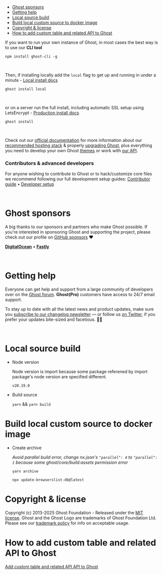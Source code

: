 <!-- TOC -->

- [Ghost sponsors](#ghost-sponsors)
- [Getting help](#getting-help)
- [Local source build](#local-source-build)
- [Build local custom source to docker image](#build-local-custom-source-to-docker-image)
- [Copyright & license](#copyright--license)
- [How to add custom table and related API to Ghost](#how-to-add-custom-table-and-related-api-to-ghost)

<!-- /TOC -->

If you want to run your own instance of Ghost, in most cases the best way is to use our **CLI tool**

```
npm install ghost-cli -g
```

&nbsp;

Then, if installing locally add the `local` flag to get up and running in under a minute - [Local install docs](https://ghost.org/docs/install/local/)

```
ghost install local
```

&nbsp;

or on a server run the full install, including automatic SSL setup using LetsEncrypt - [Production install docs](https://ghost.org/docs/install/ubuntu/)

```
ghost install
```

&nbsp;

Check out our [official documentation](https://ghost.org/docs/) for more information about our [recommended hosting stack](https://ghost.org/docs/hosting/) & properly [upgrading Ghost](https://ghost.org/docs/update/), plus everything you need to develop your own Ghost [themes](https://ghost.org/docs/themes/) or work with [our API](https://ghost.org/docs/content-api/).

### Contributors & advanced developers

For anyone wishing to contribute to Ghost or to hack/customize core files we recommend following our full development setup guides: [Contributor guide](https://ghost.org/docs/contributing/) • [Developer setup](https://ghost.org/docs/install/source/)

&nbsp;

# Ghost sponsors

A big thanks to our sponsors and partners who make Ghost possible. If you're interested in sponsoring Ghost and supporting the project, please check out our profile on [GitHub sponsors](https://github.com/sponsors/TryGhost) :heart:

**[DigitalOcean](https://m.do.co/c/9ff29836d717)** • **[Fastly](https://www.fastly.com/)**

&nbsp;

# Getting help

Everyone can get help and support from a large community of developers over on the [Ghost forum](https://forum.ghost.org/). **Ghost(Pro)** customers have access to 24/7 email support.

To stay up to date with all the latest news and product updates, make sure you [subscribe to our changelog newsletter](https://ghost.org/changelog/) — or follow us [on Twitter](https://twitter.com/Ghost), if you prefer your updates bite-sized and facetious. :saxophone::turtle:

&nbsp;

# Local source build

- Node version

  Node version is import because some package referened by import package's node version are specified different.

  `v20.19.0`

- Build source 
  
  `yarn` && `yarn build`

# Build local custom source to docker image

- Create archive

  *Avoid parallel build error, change nx.json's `"parallel": 4` to `"parallel": 1` because some ghost/core/build:assets permission error*

  `yarn archive`

  `npx update-browserslist-db@latest`


# Copyright & license

Copyright (c) 2013-2025 Ghost Foundation - Released under the [MIT license](LICENSE). 
Ghost and the Ghost Logo are trademarks of Ghost Foundation Ltd. Please see our [trademark policy](https://ghost.org/trademark/) for info on acceptable usage.


# How to add custom table and related API to Ghost

[Add custom table and related API API to Ghost](./CUSTOM.md) 
